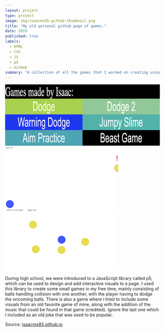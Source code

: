 ```yaml
---
layout: project
type: project
image: img/isaacms85-github-thumbnail.png
title: "My old personal github page of games."
date: 2019
published: true
labels:
  - HTML
  - CSS
  - JS
  - p5
  - GitHub
summary: "A collection of all the games that I worked on creating using the p5 JS library during high school."
---
```


<img height="200px" class="img-thumbnail" src="../img/isaacms85-github.png">
<img height="200px" class="img-thumbnail" src="../img/isaacms85-dodge.png">
<img height="200px" class="img-thumbnail" src="../img/isaacms85-multi.png">


During high school, we were introduced to a JavaScript library called p5, which can be used to design and add interactive visuals to a page. I used this library to create some small games in my free time, mainly consisting of balls handling collision with one another, with the player having to dodge the oncoming balls. There is also a game where I tried to include some visuals from an old favorite game of mine, along with the addition of the music that could be found in that game (credited). Ignore the last one which I included as an old joke that was used to be popular.

Source: <a href="https://isaacms85.github.io">isaacms85.github.io</a>
